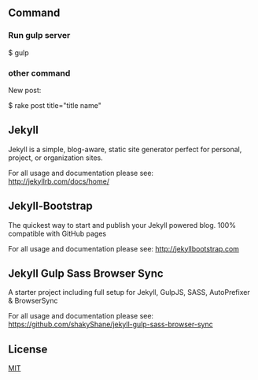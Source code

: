## Command

### Run gulp server

$ gulp

### other command

New post:

$ rake post title="title name"

## Jekyll

Jekyll is a simple, blog-aware, static site generator perfect for personal, project, or organization sites. 

For all usage and documentation please see: <http://jekyllrb.com/docs/home/>

## Jekyll-Bootstrap

The quickest way to start and publish your Jekyll powered blog. 100% compatible with GitHub pages

For all usage and documentation please see: <http://jekyllbootstrap.com>

## Jekyll Gulp Sass Browser Sync

A starter project including full setup for Jekyll, GulpJS, SASS, AutoPrefixer & BrowserSync

For all usage and documentation please see: <https://github.com/shakyShane/jekyll-gulp-sass-browser-sync>

## License

[MIT](http://opensource.org/licenses/MIT)
